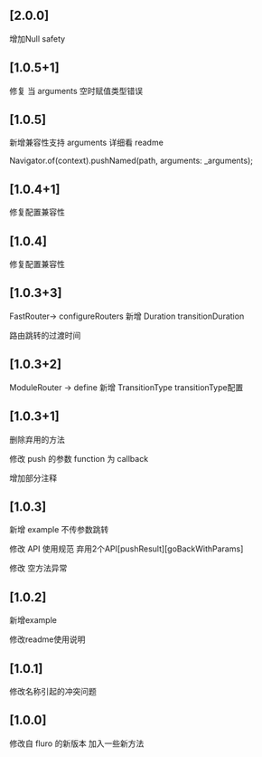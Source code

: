 ## [2.0.0]
增加Null safety

## [1.0.5+1]
修复 当 arguments 空时赋值类型错误

## [1.0.5]
新增兼容性支持 arguments 详细看 readme

Navigator.of(context).pushNamed(path, arguments: _arguments);

## [1.0.4+1]
修复配置兼容性

## [1.0.4]
修复配置兼容性

## [1.0.3+3]
FastRouter-> configureRouters  新增 Duration transitionDuration

路由跳转的过渡时间

## [1.0.3+2]
ModuleRouter -> define 新增 TransitionType transitionType配置 

## [1.0.3+1]
删除弃用的方法

修改 push 的参数 function 为 callback

增加部分注释

## [1.0.3]
新增 example 不传参数跳转

修改 API 使用规范 弃用2个API[pushResult][goBackWithParams]

修改 空方法异常

## [1.0.2]
新增example

修改readme使用说明

## [1.0.1]
修改名称引起的冲突问题

## [1.0.0]

修改自 fluro 的新版本 加入一些新方法
